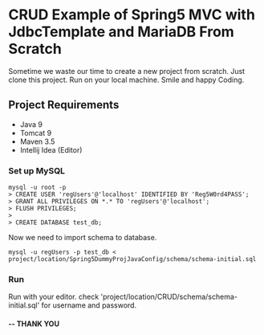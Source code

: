 # CRUD Example of Spring5 MVC with JdbcTemplate and MariaDB From Scratch
Sometime we waste our time to create a new project from scratch. Just clone this project. Run on your local machine.
Smile and happy Coding.

## Project Requirements
- Java 9
- Tomcat 9
- Maven 3.5
- Intellij Idea (Editor)

### Set up MySQL
```
mysql -u root -p 
> CREATE USER 'regUsers'@'localhost' IDENTIFIED BY 'Reg5W0rd4PASS';
> GRANT ALL PRIVILEGES ON *.* TO 'regUsers'@'localhost';
> FLUSH PRIVILEGES;
>
> CREATE DATABASE test_db;
```

Now we need to import schema to database.

```
mysql -u regUsers -p test_db < project/location/Spring5DummyProjJavaConfig/schema/schema-initial.sql
```
### Run
Run with your editor.
check 'project/location/CRUD/schema/schema-initial.sql' for username and password.

#### -- THANK YOU
